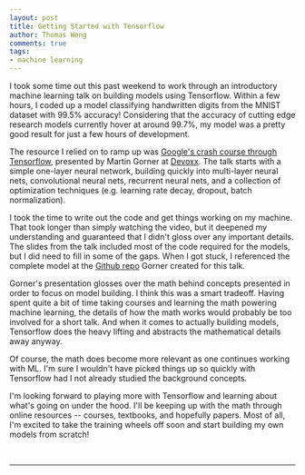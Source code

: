 ```yaml
---
layout: post
title: Getting Started with Tensorflow
author: Thomas Weng
comments: true
tags:
- machine learning
---
```


I took some time out this past weekend to work through an introductory machine learning talk on building models using Tensorflow. Within a few hours, I coded up a model classifying handwritten digits from the MNIST dataset with 99.5% accuracy! Considering that the accuracy of cutting edge research models currently hover at around 99.7%, my model was a pretty good result for just a few hours of development.

The resource I relied on to ramp up was [Google's crash course through Tensorflow](https://cloud.google.com/blog/big-data/2017/01/learn-tensorflow-and-deep-learning-without-a-phd), presented by Martin Gorner at [Devoxx](https://devoxx.com/). The talk starts with a simple one-layer neural network, building quickly into multi-layer neural nets, convolutional neural nets, recurrent neural nets, and a collection of optimization techniques (e.g. learning rate decay, dropout, batch normalization).

I took the time to write out the code and get things working on my machine. That took longer than simply watching the video, but it deepened my understanding and guaranteed that I didn't gloss over any important details. The slides from the talk included most of the code required for the models, but I did need to fill in some of the gaps. When I got stuck, I referenced the complete model at the [Github repo](https://github.com/martin-gorner/tensorflow-mnist-tutorial) Gorner created for this talk.

Gorner's presentation glosses over the math behind concepts presented in order to focus on model building. I think this was a smart tradeoff. Having spent quite a bit of time taking courses and learning the math powering machine learning, the details of how the math works would probably be too involved for a short talk. And when it comes to actually building models, Tensorflow does the heavy lifting and abstracts the mathematical details away anyway.

Of course, the math does become more relevant as one continues working with ML. I'm sure I wouldn't have picked things up so quickly with Tensorflow had I not already studied the background concepts.

I'm looking forward to playing more with Tensorflow and learning about what's going on under the hood. I'll be keeping up with the math through online resources -- courses, textbooks, and hopefully papers. Most of all, I'm excited to take the training wheels off soon and start building my own models from scratch!

<br>
<hr>

